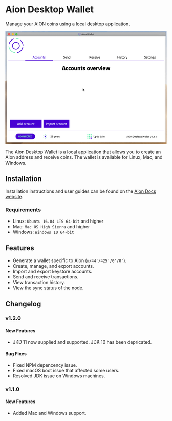 # Aion Desktop Wallet

Manage your AION coins using a local desktop application.

![Git recording of the Aion Wallet in action.](aion-wallet-intro.gif)

The Aion Desktop Wallet is a local application that allows you to create an Aion address and receive coins. The wallet is available for Linux, Mac, and Windows.

## Installation

Installation instructions and user guides can be found on the [Aion Docs website](https://docs.aion.network/docs/aion-desktop-wallet).

### Requirements

- Linux: `Ubuntu 16.04 LTS 64-bit` and higher
- Mac: `Mac OS High Sierra` and higher
- Windows: `Windows 10 64-bit`

## Features

- Generate a wallet specific to Aion (`m/44'/425'/0'/0'`).
- Create, manage, and export accounts.
- Import and export keystore accounts.
- Send and receive transactions.
- View transaction history.
- View the sync status of the node.

## Changelog

### v1.2.0

#### New Features

- JKD 11 now supplied and supported. JDK 10 has been depricated.

#### Bug Fixes

- Fixed NPM depencency issue.
- Fixed macOS boot issue that affected some users.
- Resolved JDK issue on Windows machines.

### v1.1.0

#### New Features

- Added Mac and Windows support.